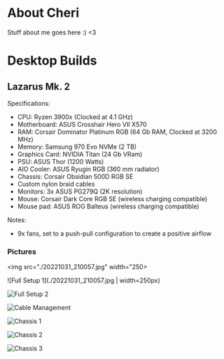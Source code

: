 # About Cheri
Stuff about me goes here :) <3

# Desktop Builds

## Lazarus Mk. 2

Specifications:
- CPU: Ryzen 3900x (Clocked at 4.1 GHz)
- Motherboard: ASUS Crosshair Hero VII X570
- RAM: Corsair Dominator Platinum RGB (64 Gb RAM, Clocked at 3200 MHz)
- Memory: Samsung 970 Evo NVMe (2 TB)
- Graphics Card: NVIDIA Titan (24 Gb VRam)
- PSU: ASUS Thor (1200 Watts)
- AIO Cooler: ASUS Ryugin RGB (360 mm radiator)
- Chassis: Corsair Obsidian 500D RGB SE
- Custom nylon braid cables
- Monitors: 3x ASUS PG279Q (2K resolution)
- Mouse: Corsair Dark Core RGB SE (wireless charging compatible)
- Mouse pad: ASUS ROG Balteus (wireless charging compatible)

Notes:
- 9x fans, set to a push-pull configuration to create a positive airflow

### Pictures

<img src="./20221031_210057.jpg" width="250>
                                        
![Full Setup 1](./20221031_210057.jpg \| width=250px)

![Full Setup 2](./20221031_210000.jpg)

![Cable Management](./20221031_210331.jpg)

![Chassis 1](./20221031_210134.jpg)

![Chassis 2](./20221031_210149.jpg)

![Chassis 3](./20221031_210214.jpg)
